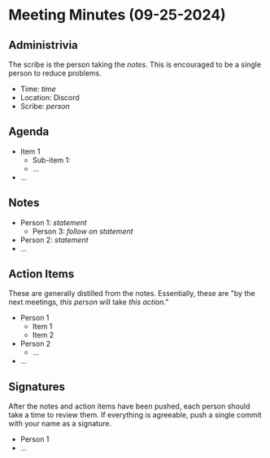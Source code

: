 # Meeting Minutes (09-25-2024)

## Administrivia
The scribe is the person taking the _notes_. This is encouraged to be a single person to reduce problems.
* Time: _time_
* Location: Discord
* Scribe: _person_

## Agenda
* Item 1
  * Sub-item 1:
  * ...
* ...

## Notes
* Person 1: _statement_
  * Person 3: _follow on statement_
* Person 2: _statement_
* ...

## Action Items
These are generally distilled from the notes. Essentially, these are "by the next meetings, _this person_ will take _this action_."
* Person 1
  * Item 1
  * Item 2
* Person 2
  * ...
* ...

## Signatures
After the notes and action items have been pushed, each person should take a time to review them. If everything is agreeable, push a single commit with your name as a signature. 
* Person 1
* ...
